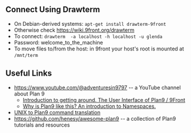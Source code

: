 ## Connect Using Drawterm

- On Debian-derived systems: `apt-get install drawterm-9front`
- Otherwise check https://wiki.9front.org/drawterm
- To connect: `drawterm  -a localhost -h localhost -u glenda`
- Password: welcome_to_the_machine
- To move files to/from the host: in 9front your host's root is mounted at `/mnt/term`

## Useful Links

- https://www.youtube.com/@adventuresin9797 -- a YouTube channel about Plan 9
  - [Introduction to getting around. The User Interface of Plan9 / 9Front](https://www.youtube.com/watch?v=Dt3Dr3jUPjo)
  - [Why is Plan9 like this? An introduction to Namespaces.](https://www.youtube.com/watch?v=1S2vLONjjfA)
- [UNIX to Plan9 command translation](https://9p.io/wiki/plan9/Unix_to_Plan_9_command_translation/index.html)
- https://github.com/henesy/awesome-plan9 -- a collection of Plan9 tutorials and resources
